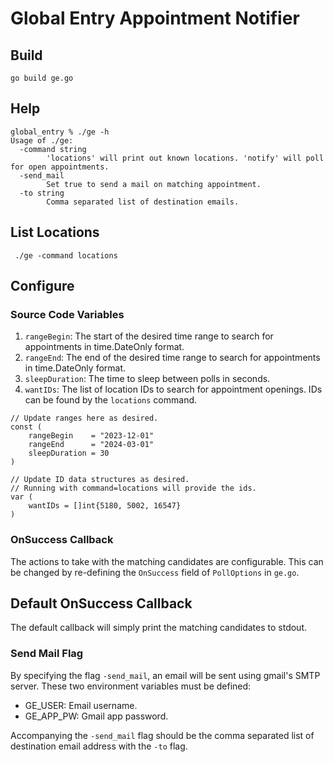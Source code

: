 # Global Entry Appointment Notifier

## Build

`go build ge.go`

## Help

```
global_entry % ./ge -h
Usage of ./ge:
  -command string
        'locations' will print out known locations. 'notify' will poll for open appointments.
  -send_mail
        Set true to send a mail on matching appointment.
  -to string
        Comma separated list of destination emails.
```
 ## List Locations

```
 ./ge -command locations
```

## Configure

### Source Code Variables
1. `rangeBegin`: The start of the desired time range to search for appointments in time.DateOnly format.
1. `rangeEnd`: The end of the desired time range to search for appointments in time.DateOnly format.
1. `sleepDuration`: The time to sleep between polls in seconds.
1. `wantIDs`: The list of location IDs to search for appointment openings. IDs can be found by the `locations` command.

```
// Update ranges here as desired.
const (
	rangeBegin    = "2023-12-01"
	rangeEnd      = "2024-03-01"
	sleepDuration = 30
)

// Update ID data structures as desired.
// Running with command=locations will provide the ids.
var (
	wantIDs = []int{5180, 5002, 16547}
)
```

### OnSuccess Callback

The actions to take with the matching candidates are configurable. This can be
changed by re-defining the `OnSuccess` field of `PollOptions` in `ge.go`.

## Default OnSuccess Callback

The default callback will simply print the matching candidates to stdout.

### Send Mail Flag

By specifying the flag `-send_mail`, an email will be sent using gmail's SMTP
server. These two environment variables must be defined:

* GE_USER: Email username.
* GE_APP_PW: Gmail app password.

Accompanying the `-send_mail` flag should be the comma separated list of destination
email address with the `-to` flag.

